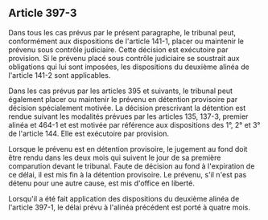 Article 397-3
----
Dans tous les cas prévus par le présent paragraphe, le tribunal peut,
conformément aux dispositions de l'article 141-1, placer ou maintenir le prévenu
sous contrôle judiciaire. Cette décision est exécutoire par provision. Si le
prévenu placé sous contrôle judiciaire se soustrait aux obligations qui lui sont
imposées, les dispositions du deuxième alinéa de l'article 141-2 sont
applicables.

Dans les cas prévus par les articles 395 et suivants, le tribunal peut également
placer ou maintenir le prévenu en détention provisoire par décision spécialement
motivée. La décision prescrivant la détention est rendue suivant les modalités
prévues par les articles 135, 137-3, premier alinéa et 464-1 et est motivée par
référence aux dispositions des 1°, 2° et 3° de l'article 144. Elle est
exécutoire par provision.

Lorsque le prévenu est en détention provisoire, le jugement au fond doit être
rendu dans les deux mois qui suivent le jour de sa première comparution devant
le tribunal. Faute de décision au fond à l'expiration de ce délai, il est mis
fin à la détention provisoire. Le prévenu, s'il n'est pas détenu pour une autre
cause, est mis d'office en liberté.

Lorsqu'il a été fait application des dispositions du deuxième alinéa de
l'article 397-1, le délai prévu à l'alinéa précédent est porté à quatre mois.
